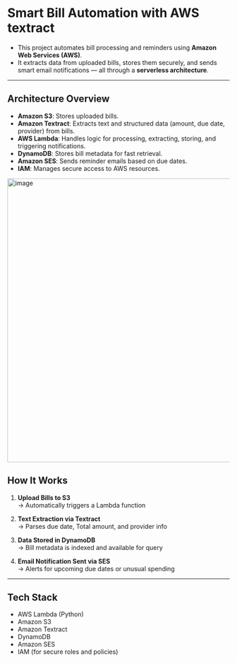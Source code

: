 # Smart Bill Automation with AWS textract

- This project automates bill processing and reminders using **Amazon Web Services (AWS)**. 
- It extracts data from uploaded bills, stores them securely, and sends smart email notifications — all through a **serverless architecture**.

---

## **Architecture Overview**

- **Amazon S3**: Stores uploaded bills.
- **Amazon Textract**: Extracts text and structured data (amount, due date, provider) from bills.
- **AWS Lambda**: Handles logic for processing, extracting, storing, and triggering notifications.
- **DynamoDB**: Stores bill metadata for fast retrieval.
- **Amazon SES**: Sends reminder emails based on due dates.
- **IAM**: Manages secure access to AWS resources.

<img width="643" alt="image" src="https://github.com/user-attachments/assets/bbfcdc15-8c1d-471e-80f0-817a1b172a4d" />

## **How It Works**

1. **Upload Bills to S3**  
   → Automatically triggers a Lambda function

2. **Text Extraction via Textract**  
   → Parses due date, Total amount, and provider info

3. **Data Stored in DynamoDB**  
   → Bill metadata is indexed and available for query

4. **Email Notification Sent via SES**  
   → Alerts for upcoming due dates or unusual spending

---

## **Tech Stack**

- AWS Lambda (Python)
- Amazon S3
- Amazon Textract
- DynamoDB
- Amazon SES
- IAM (for secure roles and policies)


